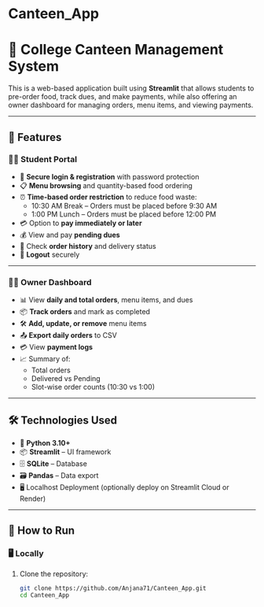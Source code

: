 # Canteen_App
# 🏫 College Canteen Management System

This is a web-based application built using **Streamlit** that allows students to pre-order food, track dues, and make payments, while also offering an owner dashboard for managing orders, menu items, and viewing payments.

---

## 🔧 Features

### 👨‍🎓 Student Portal
- 🔐 **Secure login & registration** with password protection
- 📋 **Menu browsing** and quantity-based food ordering
- ⏰ **Time-based order restriction** to reduce food waste:
  - 10:30 AM Break – Orders must be placed before 9:30 AM
  - 1:00 PM Lunch – Orders must be placed before 12:00 PM
- 💳 Option to **pay immediately or later**
- 💰 View and pay **pending dues**
- 🧾 Check **order history** and delivery status
- 🚪 **Logout** securely

---

### 👨‍🍳 Owner Dashboard
- 📊 View **daily and total orders**, menu items, and dues
- 📦 **Track orders** and mark as completed
- 🛠 **Add, update, or remove** menu items
- 📤 **Export daily orders** to CSV
- 💳 View **payment logs**
- 📈 Summary of:
  - Total orders
  - Delivered vs Pending
  - Slot-wise order counts (10:30 vs 1:00)

---

## 🛠 Technologies Used
- 🐍 **Python 3.10+**
- 📦 **Streamlit** – UI framework
- 🗄️ **SQLite**  – Database
- 🗃️ **Pandas** – Data export
- 🖥️ Localhost Deployment (optionally deploy on Streamlit Cloud or Render)

---

## 🚀 How to Run

### 🖥️ Locally
1. Clone the repository:
   ```bash
   git clone https://github.com/Anjana71/Canteen_App.git
   cd Canteen_App
